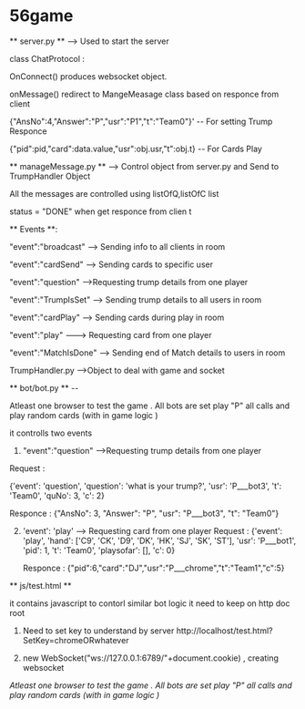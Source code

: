 # 56game

 ** server.py **  --> Used to start the server 

class ChatProtocol :

OnConnect() produces websocket object.

onMessage() redirect to MangeMeasage class based on responce from client 

 {"AnsNo":4,"Answer":"P","usr":"P1","t":"Team0"}'  -- For setting Trump  Responce 
 
 
 {"pid":pid,"card":data.value,"usr":obj.usr,"t":obj.t} -- For Cards Play 
 
 
 
 
** manageMessage.py ** --> Control object from server.py and Send to TrumpHandler Object 
 
 All the messages are controlled using listOfQ,listOfC list
 
 status = "DONE" when get responce from clien t
 
 
 ** Events **:
 
 "event":"broadcast" --> Sending info to all clients in room     
 
 
 
 "event":"cardSend" --> Sending cards  to specific user   
 
 
 "event":"question" -->Requesting trump details from one player   
 
 "event":"TrumpIsSet" --> Sending trump details to all users in room 
 
 "event":"cardPlay" --> Sending cards during play in room 
 
 "event":"play"   ---> Requesting card from one player 
 
 "event":"MatchIsDone" --> Sending end of Match details to users in room 

TrumpHandler.py -->Object to deal with game and socket 

** bot/bot.py ** --

 Atleast one browser to test the game . All bots are set play "P" all calls and play random cards (with in game logic )

it controlls two events 
 
 
1.  "event":"question" -->Requesting trump details from one player 
 
 Request : 
 
 {'event': 'question', 'question': 'what is your trump?', 'usr': 'P___bot3', 't': 'Team0', 'quNo': 3, 'c': 2}

Responce :
{"AnsNo": 3, "Answer": "P", "usr": "P___bot3", "t": "Team0"}

2. 'event': 'play' --> Requesting card from one player 
   Request : 
{'event': 'play', 'hand': ['C9', 'CK', 'D9', 'DK', 'HK', 'SJ', 'SK', 'ST'], 'usr': 'P___bot1', 'pid': 1, 't': 'Team0', 'playsofar': [], 'c': 0}

   Responce :
{"pid":6,"card":"DJ","usr":"P___chrome","t":"Team1","c":5} 

** js/test.html **

it contains javascript to contorl similar bot logic 
it need to keep on http doc root 

1. Need to set key to understand by server 
   http://localhost/test.html?SetKey=chromeORwhatever
 
 2. new WebSocket("ws://127.0.0.1:6789/"+document.cookie) , creating websocket 
 
 *Atleast one browser to test the game . All bots are set play "P" all calls and play random cards (with in game logic )*

 
 
